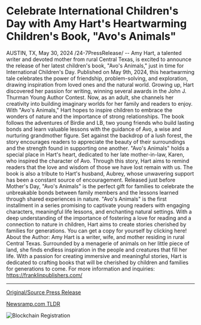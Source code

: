 # Celebrate International Children's Day with Amy Hart's Heartwarming Children's Book, "Avo's Animals"

AUSTIN, TX, May 30, 2024 /24-7PressRelease/ -- Amy Hart, a talented writer and devoted mother from rural Central Texas, is excited to announce the release of her latest children's book, "Avo's Animals," just in time for International Children's Day. Published on May 9th, 2024, this heartwarming tale celebrates the power of friendship, problem-solving, and exploration, drawing inspiration from loved ones and the natural world.  Growing up, Hart discovered her passion for writing, winning several awards in the John J. Thurman Young Author Contest. Now, as an adult, she channels her creativity into building imaginary worlds for her family and readers to enjoy. With "Avo's Animals," Hart hopes to inspire children to embrace the wonders of nature and the importance of strong relationships.  The book follows the adventures of Birdie and LB, two young friends who build lasting bonds and learn valuable lessons with the guidance of Avo, a wise and nurturing grandmother figure. Set against the backdrop of a lush forest, the story encourages readers to appreciate the beauty of their surroundings and the strength found in supporting one another.  "Avo's Animals" holds a special place in Hart's heart, dedicated to her late mother-in-law, Karen, who inspired the character of Avo. Through this story, Hart aims to remind readers that the love and wisdom of those we have lost remain with us. The book is also a tribute to Hart's husband, Aubrey, whose unwavering support has been a constant source of encouragement.  Released just before Mother's Day, "Avo's Animals" is the perfect gift for families to celebrate the unbreakable bonds between family members and the lessons learned through shared experiences in nature.  "Avo's Animals" is the first installment in a series promising to captivate young readers with engaging characters, meaningful life lessons, and enchanting natural settings. With a deep understanding of the importance of fostering a love for reading and a connection to nature in children, Hart aims to create stories cherished by families for generations. You can get a copy for yourself by clicking here!  About the Author: Amy Hart is a writer, wife, and mother residing in rural Central Texas. Surrounded by a menagerie of animals on her little piece of land, she finds endless inspiration in the people and creatures that fill her life. With a passion for creating immersive and meaningful stories, Hart is dedicated to crafting books that will be cherished by children and families for generations to come.  For more information and inquiries: https://franklinpublishers.com/ 

---

[Original/Source Press Release](https://www.24-7pressrelease.com/press-release/511216/celebrate-international-childrens-day-with-amy-harts-heartwarming-childrens-book-avos-animals)
                    

[Newsramp.com TLDR](None) 

 



![Blockchain Registration](https://cdn.newsramp.app/24-7PressRelease/qrcode/245/30/fernneHP.webp)
